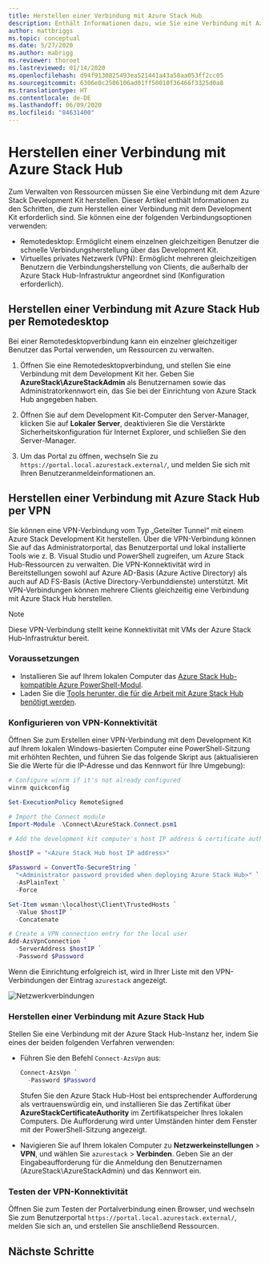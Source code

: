 ```yaml
---
title: Herstellen einer Verbindung mit Azure Stack Hub
description: Enthält Informationen dazu, wie Sie eine Verbindung mit Azure Stack Hub herstellen.
author: mattbriggs
ms.topic: conceptual
ms.date: 5/27/2020
ms.author: mabrigg
ms.reviewer: thoroet
ms.lastreviewed: 01/14/2020
ms.openlocfilehash: d94f9130825493ea521441a43a58aa053ff2cc05
ms.sourcegitcommit: 6306e0c2506106ad01ff50010f36466f3325d0a8
ms.translationtype: HT
ms.contentlocale: de-DE
ms.lasthandoff: 06/09/2020
ms.locfileid: "84631400"
---
```

# <a name="connect-to-azure-stack-hub"></a>Herstellen einer Verbindung mit Azure Stack Hub

Zum Verwalten von Ressourcen müssen Sie eine Verbindung mit dem Azure Stack Development Kit herstellen. Dieser Artikel enthält Informationen zu den Schritten, die zum Herstellen einer Verbindung mit dem Development Kit erforderlich sind. Sie können eine der folgenden Verbindungsoptionen verwenden:

* Remotedesktop: Ermöglicht einem einzelnen gleichzeitigen Benutzer die schnelle Verbindungsherstellung über das Development Kit.
* Virtuelles privates Netzwerk (VPN): Ermöglicht mehreren gleichzeitigen Benutzern die Verbindungsherstellung von Clients, die außerhalb der Azure Stack Hub-Infrastruktur angeordnet sind (Konfiguration erforderlich).

## <a name="connect-to-azure-stack-hub-with-remote-desktop"></a>Herstellen einer Verbindung mit Azure Stack Hub per Remotedesktop
Bei einer Remotedesktopverbindung kann ein einzelner gleichzeitiger Benutzer das Portal verwenden, um Ressourcen zu verwalten.

1. Öffnen Sie eine Remotedesktopverbindung, und stellen Sie eine Verbindung mit dem Development Kit her. Geben Sie **AzureStack\AzureStackAdmin** als Benutzernamen sowie das Administratorkennwort ein, das Sie bei der Einrichtung von Azure Stack Hub angegeben haben.  

2. Öffnen Sie auf dem Development Kit-Computer den Server-Manager, klicken Sie auf **Lokaler Server**, deaktivieren Sie die Verstärkte Sicherheitskonfiguration für Internet Explorer, und schließen Sie den Server-Manager.

3. Um das Portal zu öffnen, wechseln Sie zu `https://portal.local.azurestack.external/`, und melden Sie sich mit Ihren Benutzeranmeldeinformationen an.


## <a name="connect-to-azure-stack-hub-with-vpn"></a>Herstellen einer Verbindung mit Azure Stack Hub per VPN

Sie können eine VPN-Verbindung vom Typ „Geteilter Tunnel“ mit einem Azure Stack Development Kit herstellen. Über die VPN-Verbindung können Sie auf das Administratorportal, das Benutzerportal und lokal installierte Tools wie z. B. Visual Studio und PowerShell zugreifen, um Azure Stack Hub-Ressourcen zu verwalten. Die VPN-Konnektivität wird in Bereitstellungen sowohl auf Azure AD-Basis (Azure Active Directory) als auch auf AD FS-Basis (Active Directory-Verbunddienste) unterstützt. Mit VPN-Verbindungen können mehrere Clients gleichzeitig eine Verbindung mit Azure Stack Hub herstellen. 

> [!NOTE] 
> Diese VPN-Verbindung stellt keine Konnektivität mit VMs der Azure Stack Hub-Infrastruktur bereit. 

### <a name="prerequisites"></a>Voraussetzungen

* Installieren Sie auf Ihrem lokalen Computer das [Azure Stack Hub-kompatible Azure PowerShell-Modul](../operator/azure-stack-powershell-install.md).  
* Laden Sie die [Tools herunter, die für die Arbeit mit Azure Stack Hub benötigt werden](../operator/azure-stack-powershell-download.md). 

### <a name="configure-vpn-connectivity"></a>Konfigurieren von VPN-Konnektivität

Öffnen Sie zum Erstellen einer VPN-Verbindung mit dem Development Kit auf Ihrem lokalen Windows-basierten Computer eine PowerShell-Sitzung mit erhöhten Rechten, und führen Sie das folgende Skript aus (aktualisieren Sie die Werte für die IP-Adresse und das Kennwort für Ihre Umgebung):

```powershell 
# Configure winrm if it's not already configured
winrm quickconfig  

Set-ExecutionPolicy RemoteSigned

# Import the Connect module
Import-Module .\Connect\AzureStack.Connect.psm1 

# Add the development kit computer's host IP address & certificate authority (CA) to the list of trusted hosts. Make sure to update the IP address and password values for your environment. 

$hostIP = "<Azure Stack Hub host IP address>"

$Password = ConvertTo-SecureString `
  "<Administrator password provided when deploying Azure Stack Hub>" `
  -AsPlainText `
  -Force

Set-Item wsman:\localhost\Client\TrustedHosts `
  -Value $hostIP `
  -Concatenate

# Create a VPN connection entry for the local user
Add-AzsVpnConnection `
  -ServerAddress $hostIP `
  -Password $Password

```

Wenn die Einrichtung erfolgreich ist, wird in Ihrer Liste mit den VPN-Verbindungen der Eintrag `azurestack` angezeigt.

![Netzwerkverbindungen](media/azure-stack-connect-azure-stack/image3.png)  

### <a name="connect-to-azure-stack-hub"></a>Herstellen einer Verbindung mit Azure Stack Hub

Stellen Sie eine Verbindung mit der Azure Stack Hub-Instanz her, indem Sie eines der beiden folgenden Verfahren verwenden:  

* Führen Sie den Befehl `Connect-AzsVpn` aus: 
    
  ```powershell
  Connect-AzsVpn `
    -Password $Password
  ```

  Stufen Sie den Azure Stack Hub-Host bei entsprechender Aufforderung als vertrauenswürdig ein, und installieren Sie das Zertifikat über **AzureStackCertificateAuthority** im Zertifikatspeicher Ihres lokalen Computers. Die Aufforderung wird unter Umständen hinter dem Fenster mit der PowerShell-Sitzung angezeigt. 

* Navigieren Sie auf Ihrem lokalen Computer zu **Netzwerkeinstellungen** > **VPN**, und wählen Sie `azurestack` > **Verbinden**. Geben Sie an der Eingabeaufforderung für die Anmeldung den Benutzernamen (AzureStack\AzureStackAdmin) und das Kennwort ein.

### <a name="test-the-vpn-connectivity"></a>Testen der VPN-Konnektivität

Öffnen Sie zum Testen der Portalverbindung einen Browser, und wechseln Sie zum Benutzerportal `https://portal.local.azurestack.external/`, melden Sie sich an, und erstellen Sie anschließend Ressourcen.  

## <a name="next-steps"></a>Nächste Schritte



